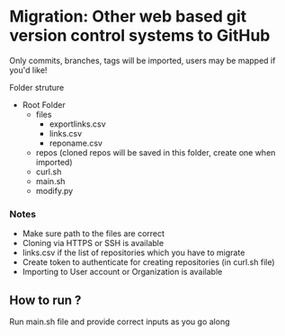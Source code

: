 # Migration: Other web based git version control systems to GitHub

Only commits, branches, tags will be imported, users may be mapped if you'd like!

Folder struture
  * Root Folder
    * files
      * exportlinks.csv
      * links.csv
      * reponame.csv
    * repos (cloned repos will be saved in this folder, create one when imported)
    * curl.sh
    * main.sh
    * modify.py
  
### Notes
* Make sure path to the files are correct
* Cloning via HTTPS or SSH is available
* links.csv if the list of repositories which you have to migrate
* Create token to authenticate for creating repositories (in curl.sh file)
* Importing to User account or Organization is available

## How to run ?
Run main.sh file and provide correct inputs as you go along
